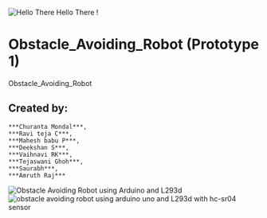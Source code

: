 
![Hello There](https://myoctocat.com/assets/images/base-octocat.svg)
Hello There !
# Obstacle_Avoiding_Robot (Prototype 1)
Obstacle_Avoiding_Robot
## Created by: 
    ***Churanta Mondal***,
    ***Ravi teja C***,
    ***Mahesh babu P***, 
    ***Deekshan S***,
    ***Vaihnavi RK***,
    ***Tejaswani Ghoh***,
    ***Saurabh***,
    ***Amruth Raj***


    
![Obstacle Avoiding Robot using Arduino and L293d](https://user-images.githubusercontent.com/57707946/73702842-cf867b00-470f-11ea-8dd8-f32f9d5bfc0a.jpg)
![obstacle avoiding robot using arduino uno and L293d with hc-sr04 sensor](https://user-images.githubusercontent.com/57707946/73702855-ddd49700-470f-11ea-833a-8912602be1a4.jpg)
